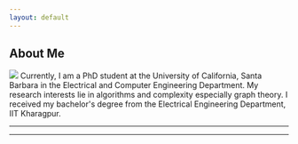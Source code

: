 ```yaml
---
layout: default
---
```


## About Me

<img class="profile-picture" src="shailja.jpg">
Currently, I am a PhD student at the University of California, Santa Barbara in the Electrical and Computer Engineering Department. My research interests lie in algorithms and complexity especially graph theory. I received my bachelor's degree from the Electrical Engineering Department, IIT Kharagpur.

<!--

## Research Interest

My current work is on automated image segmentation and its analysis using high resolution ultrasound imaging. I am assisting in the development of algorithms to segment neurological structures from brain MRI images and study them. I am using tools from image processing, machine learning and signal processing for my work in this project. In general, I am passionate about research on image processing, and study of computational complexity of algorithms. I am also interested in the applications of my work on computer vision and software engineering to robotics.


I was a Visiting Researcher at University of Washington (UW) in Computing and Software Systems Division under the guidance of Prof. Tyler Folsom for 3 months. I worked on [Localization and Navigation of a Self Driving Tricycle, Elcano](https://github.com/Sailja/elcano), an open source software which is written in C++. I developed the software for the following modules:
* Navigator: Reads data from GPS, speedometer, compass and optical mouse to get best position estimate.
* Vision: Developed and extended the vision system to be able to identify lane edges as an aid to staying in the lane.


For my bachelors thesis project I worked on [Visual navigation of mobile robot using monocular vision](https://github.com/Sailja/Visual-based-navigation) at IIT Kharagpur under the guidance of Prof. Jayanta Mukhopadhyay in the Department of Computer Science and Engineering. I presented methods to develop some of the building blocks for a personal assistant robot where I successfully developed novel approach of detecting obstacles using monocular vision.

Please refer to my resume for further details about all of my projects and research experience. I would be glad to answer any questions that you may have about my work or any other projects. 
-->

---
<hr>
